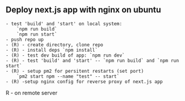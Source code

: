 ## Deploy next.js app with nginx on ubuntu

    - test 'build' and 'start' on local system:
        `npm run build`
        `npm run start`
    - push repo up
    - (R) - create directory, clone repo
    - (R) - install deps `npm install`
    - (R) - test dev build of app: `npm run dev`
    - (R) - test 'build' and 'start' -- `npm run build` and `npm run start`
    - (R) - setup pm2 for persitent restarts (set port)
        `pm2 start npm --name "test" -- start`
    - (R) -setup nginx config for reverse proxy of next.js app
    


R - on remote server
